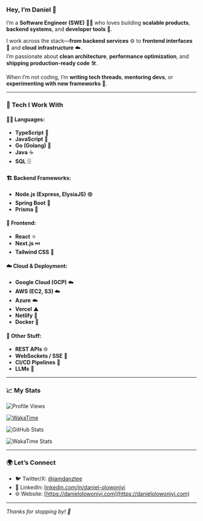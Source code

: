 ### Hey, I’m Daniel 👋

I’m a **Software Engineer (SWE)** 🧑‍💻 who loves building **scalable products**, **backend systems**, and **developer tools** 🚀.

I work across the stack—**from backend services** ⚙️ to **frontend interfaces** 🎨 and **cloud infrastructure** ☁️.  
I’m passionate about **clean architecture**, **performance optimization**, and **shipping production-ready code** 🛠️.

When I’m not coding, I’m **writing tech threads**, **mentoring devs**, or **experimenting with new frameworks** 🧪.

---

### 🧰 Tech I Work With

#### 👨‍💻 Languages:
- **TypeScript** 🦕
- **JavaScript** 💛
- **Go (Golang)** 🐹
- **Java** ☕
- **SQL** 🗄️

#### 🏗️ Backend Frameworks:
- **Node.js (Express, ElysiaJS)** 🟢
- **Spring Boot** 🌱
- **Prisma** 🔗

#### 🎨 Frontend:
- **React** ⚛️
- **Next.js** ⏭️
- **Tailwind CSS** 💨

#### ☁️ Cloud & Deployment:
- **Google Cloud (GCP)** ☁️
- **AWS (EC2, S3)** ☁️
- **Azure** ☁️
- **Vercel** ▲
- **Netlify** 🚀
- **Docker** 🐳

#### 🔌 Other Stuff:
- **REST APIs** 🌐
- **WebSockets / SSE** 📡
- **CI/CD Pipelines** 🚦
- **LLMs** 🤖

---

### 📈 My Stats

![Profile Views](https://komarev.com/ghpvc/?username=Danztee&style=flat-square)

[![WakaTime](https://wakatime.com/badge/user/dd549cb0-5947-4d73-8fa8-f67b6699e610.svg?style=flat-square)](https://wakatime.com/@dd549cb0-5947-4d73-8fa8-f67b6699e610)

![GitHub Stats](https://github-readme-stats.vercel.app/api?username=Danztee&show_icons=true&theme=radical)

![WakaTime Stats](https://github-readme-stats.vercel.app/api/wakatime?username=Danztee&range=last_7_days&layout=compact)

---

### 🌍 Let’s Connect

- 🐦 Twitter/X: [@iamdanztee](https://twitter.com/iamdanztee)
- 💼 LinkedIn: [linkedin.com/in/daniel-olowoniyi](https://linkedin.com/in/daniel-olowoniyi)
- 🌐 Website: [https://danielolowoniyi.com](https://danielolowoniyi.com)

---

_Thanks for stopping by! 🚀_

<!--- 
### Hey 👋
I’m Daniel, a frontend wizard ✨ with a knack for making things look amazing and work flawlessly. But don’t let the frontend focus fool you; I’ve got backend chops too 💻. Whether it’s crafting sleek user interfaces 🎨 or diving into server-side magic 🔮, I’ve got you covered.

![](https://komarev.com/ghpvc/?username=Danztee) 

[![wakatime](https://wakatime.com/badge/user/dd549cb0-5947-4d73-8fa8-f67b6699e610.svg?style=for-the-badge)](https://wakatime.com/@dd549cb0-5947-4d73-8fa8-f67b6699e610)

![GitHub stats](https://github-readme-stats.vercel.app/api?username=Danztee&show_icons=true)  

![WakaTime Stats](https://github-readme-stats.vercel.app/api/wakatime?username=Danztee&range=last_7_days&limit=10&layout=compact)
--->

<!---  ---
<header>--
    <h1>Olowoniyi Daniel - Full Stack Developer</h1>
    <p>Hi there! I'm Daniel, a passionate full stack MERN (MongoDB, Express.js, React.js, Node.js) and React Native developer dedicated to crafting immersivehh digital experiences. Welcome to my GitHub profile!</p>
  </header>

  <section>
    <h2>About Me</h2>
    <p>I'm a creative and results-driven developer with over 2 years of hands-on experience in conceptualizing, designing, and deploying innovative web and mobile applications. My primary goal is to create elegant, user-centric solutions that effectively address real-world challenges.</p>
    <p>During my journey as a developer, I've cultivated a strong knack for building responsive and intuitive interfaces that seamlessly merge functionality with aesthetics. One of my notable achievements includes the development of a full-stack Reddit clone, showcasing my expertise in creating scalable and feature-rich applications.</p>
    <p>Aside from coding, I find joy in watching movies, exploring various genres of music, and constantly enhancing my skills through continuous learning.</p>
  </section>

<section>
  <h2>Skills</h2>
  <ul>
    <li>HTML</li>
    <li>CSS</li>
    <li>Tailwind CSS</li>
    <li>Bootstrap</li>
    <li>Styled Components</li>
    <li>Sass SCSS</li>
    <li>JavaScript</li>
    <li>TypeScript</li>
    <li>React.js</li>
    <li>Next.js</li>
    <li>Vue.js</li>
    <li>MongoDB</li>
    <li>Mongoose</li>
    <li>Express.js</li>
    <li>Firebase</li>
    <li>Prisma</li>
  </ul>
</section>

<section>
  <h1>Projects</h1>
  <h2>1. Reddit Build</h2>
  [Live-Link](https://reddit-dan.vercel.app)
  <img src='https://res.cloudinary.com/dhr6ts5i8/image/upload/v1684857945/Screenshot_2023-05-23_at_16.55.05_vl4t1w.png' />
  
  <h2>2. ChatGPT Build</h2>
  [Live-Link](https://chatgpt-danztee.vercel.app)
  <img src='https://res.cloudinary.com/dhr6ts5i8/image/upload/v1684858627/Screenshot_2023-03-25_at_07.36.22_co3bfy.png' />
  
  <h2>3. OpenSea</h2>
  [Live-Link](https://open-sea-one.vercel.app)
  <img src='https://res.cloudinary.com/dhr6ts5i8/image/upload/v1684858836/Screenshot_2023-05-23_at_17.19.51_xtiiop.png' />
  
  <h2>4. Spotify Build</h2>
  [Live-Link](https://spotify-build-dan.vercel.app)
  <img src='https://res.cloudinary.com/dhr6ts5i8/image/upload/v1684859209/Screenshot_2023-05-23_at_17.26.13_awgcye.png' />
  
  <h2>5. Twitter clone</h2>
  [Live-Link](https://danztee-twitter.netlify.app/)
  <img src='https://res.cloudinary.com/dhr6ts5i8/image/upload/v1684859493/Screenshot_2023-05-23_at_17.29.30_unin64.png' />
</section>


<h1>Contact</h1>
Feel free to reach out to me via email at
<a href="mailto:olowoniyidaniel@gmail.com">olowoniyidaniel@gmail.com</a> or
<br />
- Twitter - https://twitter.com/iamdanztee <br />
- Whatsapp - https://wa.me/+2348153537619 <br />
- Instagram - https://instagram.com/iamdanztee <br />
I'm open to collaboration, feedback, or just saying hi!😊 
         
<h2 align="center">Stats</h2>
<a href="http://www.github.com/Danztee"><img src="https://github-readme-stats.vercel.app/api?username=Danztee&show_icons=true&hide=&count_private=true&title_color=14b8a6&text_color=6366f1&icon_color=14b8a6&bg_color=0f172a&hide_border=true&show_icons=true" width="50%" alt="Danztee's GitHub stats" /></a><a href="http://www.github.com/Danztee"><img src="https://github-readme-streak-stats.herokuapp.com/?user=Danztee&stroke=6366f1&background=0f172a&ring=14b8a6&fire=14b8a6&currStreakNum=6366f1&currStreakLabel=14b8a6&sideNums=6366f1&sideLabels=6366f1&dates=6366f1&hide_border=true" width="50%"/></a>

<p align="center"><a href="https://www.codewars.com/users/Danztee/" target="_blank"><img src="https://www.codewars.com/users/Danztee/badges/large"></a></p>


Danztee/Danztee is a ✨ special ✨ repository because its `README.md` (this file) appears on your GitHub profile.
You can click the Preview link to take a look at your changes.
--->

